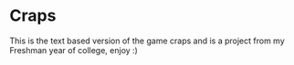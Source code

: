 # Craps
This is the text based version of the game craps and is a project from my Freshman year of college, enjoy :)
